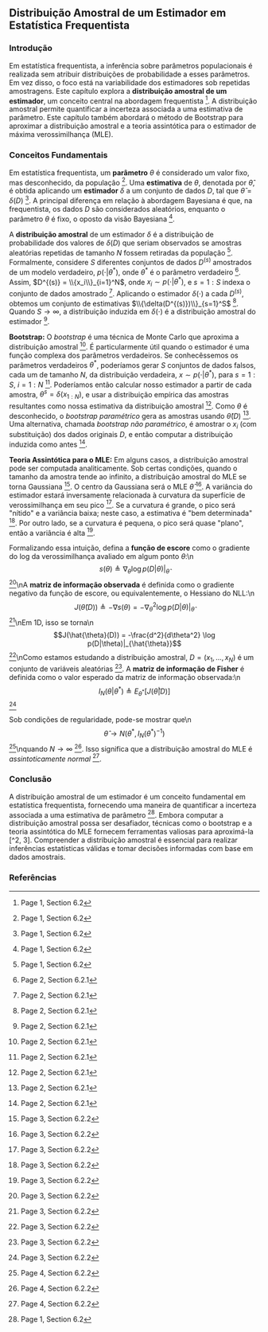 ## Distribuição Amostral de um Estimador em Estatística Frequentista

### Introdução
Em estatística frequentista, a inferência sobre parâmetros populacionais é realizada sem atribuir distribuições de probabilidade a esses parâmetros. Em vez disso, o foco está na variabilidade dos estimadores sob repetidas amostragens. Este capítulo explora a **distribuição amostral de um estimador**, um conceito central na abordagem frequentista [^1]. A distribuição amostral permite quantificar a incerteza associada a uma estimativa de parâmetro. Este capítulo também abordará o método de Bootstrap para aproximar a distribuição amostral e a teoria assintótica para o estimador de máxima verossimilhança (MLE).

### Conceitos Fundamentais

Em estatística frequentista, um **parâmetro** $\theta$ é considerado um valor fixo, mas desconhecido, da população [^1]. Uma **estimativa** de $\theta$, denotada por $\hat{\theta}$, é obtida aplicando um **estimador** $\delta$ a um conjunto de dados $D$, tal que $\hat{\theta} = \delta(D)$ [^1]. A principal diferença em relação à abordagem Bayesiana é que, na frequentista, os dados $D$ são considerados aleatórios, enquanto o parâmetro $\theta$ é fixo, o oposto da visão Bayesiana [^1].

A **distribuição amostral** de um estimador $\delta$ é a distribuição de probabilidade dos valores de $\delta(D)$ que seriam observados se amostras aleatórias repetidas de tamanho $N$ fossem retiradas da população [^1]. Formalmente, considere $S$ diferentes conjuntos de dados $D^{(s)}$ amostrados de um modelo verdadeiro, $p(\cdot|\theta^*)$, onde $\theta^*$ é o parâmetro verdadeiro [^2]. Assim, $D^{(s)} = \\{x_i\\}_{i=1}^N$, onde $x_i \sim p(\cdot|\theta^*)$, e $s = 1:S$ indexa o conjunto de dados amostrado [^2]. Aplicando o estimador $\delta(\cdot)$ a cada $D^{(s)}$, obtemos um conjunto de estimativas $\\{\delta(D^{(s)})\\}_{s=1}^S$ [^2]. Quando $S \to \infty$, a distribuição induzida em $\delta(\cdot)$ é a distribuição amostral do estimador [^2].

**Bootstrap:**
O *bootstrap* é uma técnica de Monte Carlo que aproxima a distribuição amostral [^2]. É particularmente útil quando o estimador é uma função complexa dos parâmetros verdadeiros. Se conhecêssemos os parâmetros verdadeiros $\theta^*$, poderíamos gerar $S$ conjuntos de dados falsos, cada um de tamanho $N$, da distribuição verdadeira, $x \sim p(\cdot|\theta^*)$, para $s = 1:S$, $i = 1:N$ [^2]. Poderíamos então calcular nosso estimador a partir de cada amostra, $\theta^s = \delta(x_{1:N})$, e usar a distribuição empírica das amostras resultantes como nossa estimativa da distribuição amostral [^2]. Como $\theta$ é desconhecido, o *bootstrap paramétrico* gera as amostras usando $\hat{\theta}(D)$ [^2]. Uma alternativa, chamada *bootstrap não paramétrico*, é amostrar o $x_i$ (com substituição) dos dados originais $D$, e então computar a distribuição induzida como antes [^2].

**Teoria Assintótica para o MLE:**
Em alguns casos, a distribuição amostral pode ser computada analiticamente. Sob certas condições, quando o tamanho da amostra tende ao infinito, a distribuição amostral do MLE se torna Gaussiana [^3]. O centro da Gaussiana será o MLE $\hat{\theta}$ [^3]. A variância do estimador estará inversamente relacionada à curvatura da superfície de verossimilhança em seu pico [^3]. Se a curvatura é grande, o pico será "nítido" e a variância baixa; neste caso, a estimativa é "bem determinada" [^3]. Por outro lado, se a curvatura é pequena, o pico será quase "plano", então a variância é alta [^3].

Formalizando essa intuição, defina a **função de escore** como o gradiente do log da verossimilhança avaliado em algum ponto $\theta$:\n$$s(\theta) \triangleq \nabla_\theta \log p(D|\theta)|_{\hat{\theta}}$$ [^3]\nA **matriz de informação observada** é definida como o gradiente negativo da função de escore, ou equivalentemente, o Hessiano do NLL:\n$$J(\hat{\theta}(D)) \triangleq -\nabla s(\theta) = -\nabla^2_\theta \log p(D|\theta)|_{\hat{\theta}}$$ [^3]\nEm 1D, isso se torna\n$$J(\hat{\theta}(D)) = -\frac{d^2}{d\theta^2} \log p(D|\theta)|_{\hat{\theta}}$$ [^3]\nComo estamos estudando a distribuição amostral, $D = (x_1, ..., x_N)$ é um conjunto de variáveis aleatórias [^3]. A **matriz de informação de Fisher** é definida como o valor esperado da matriz de informação observada:\n$$I_N(\theta|\theta^*) \triangleq E_{\theta^*}[J(\hat{\theta}|D)]$$ [^3]

Sob condições de regularidade, pode-se mostrar que\n$$\hat{\theta} \to N(\theta^*, I_N(\theta^*)^{-1})$$ [^4]\nquando $N \to \infty$ [^4]. Isso significa que a distribuição amostral do MLE é *assintoticamente normal* [^4].

### Conclusão

A distribuição amostral de um estimador é um conceito fundamental em estatística frequentista, fornecendo uma maneira de quantificar a incerteza associada a uma estimativa de parâmetro [^1]. Embora computar a distribuição amostral possa ser desafiador, técnicas como o bootstrap e a teoria assintótica do MLE fornecem ferramentas valiosas para aproximá-la [^2, 3]. Compreender a distribuição amostral é essencial para realizar inferências estatísticas válidas e tomar decisões informadas com base em dados amostrais.

### Referências
[^1]: Page 1, Section 6.2
[^2]: Page 2, Section 6.2.1
[^3]: Page 3, Section 6.2.2
[^4]: Page 4, Section 6.2.2
<!-- END -->